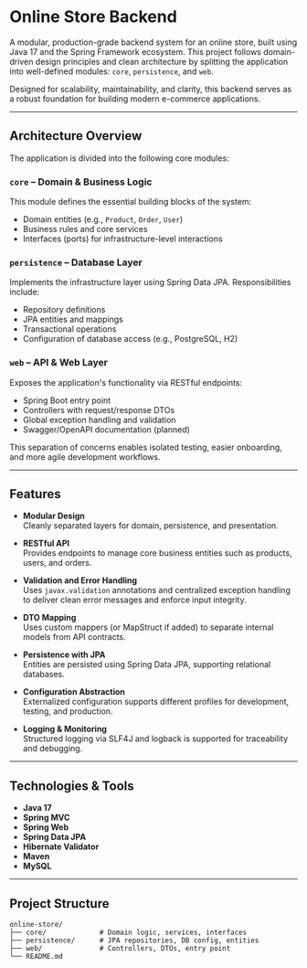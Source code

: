 #  Online Store Backend

A modular, production-grade backend system for an online store, built using Java 17 and the Spring Framework ecosystem. This project follows domain-driven design principles and clean architecture by splitting the application into well-defined modules: `core`, `persistence`, and `web`.

Designed for scalability, maintainability, and clarity, this backend serves as a robust foundation for building modern e-commerce applications.

---

##  Architecture Overview

The application is divided into the following core modules:

### `core` – Domain & Business Logic
This module defines the essential building blocks of the system:
- Domain entities (e.g., `Product`, `Order`, `User`)
- Business rules and core services
- Interfaces (ports) for infrastructure-level interactions

### `persistence` – Database Layer
Implements the infrastructure layer using Spring Data JPA. Responsibilities include:
- Repository definitions
- JPA entities and mappings
- Transactional operations
- Configuration of database access (e.g., PostgreSQL, H2)

### `web` – API & Web Layer
Exposes the application's functionality via RESTful endpoints:
- Spring Boot entry point
- Controllers with request/response DTOs
- Global exception handling and validation
- Swagger/OpenAPI documentation (planned)

This separation of concerns enables isolated testing, easier onboarding, and more agile development workflows.

---

## Features

- **Modular Design**  
  Cleanly separated layers for domain, persistence, and presentation.

- **RESTful API**  
  Provides endpoints to manage core business entities such as products, users, and orders.

- **Validation and Error Handling**  
  Uses `javax.validation` annotations and centralized exception handling to deliver clean error messages and enforce input integrity.

- **DTO Mapping**  
  Uses custom mappers (or MapStruct if added) to separate internal models from API contracts.

- **Persistence with JPA**  
  Entities are persisted using Spring Data JPA, supporting relational databases.

- **Configuration Abstraction**  
  Externalized configuration supports different profiles for development, testing, and production.

- **Logging & Monitoring**  
  Structured logging via SLF4J and logback is supported for traceability and debugging.

---

## Technologies & Tools

- **Java 17**
- **Spring MVC**
- **Spring Web**
- **Spring Data JPA**
- **Hibernate Validator**
- **Maven**
- **MySQL**

---

## Project Structure

```plaintext
online-store/
├── core/             # Domain logic, services, interfaces
├── persistence/      # JPA repositories, DB config, entities
├── web/              # Controllers, DTOs, entry point
└── README.md

